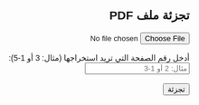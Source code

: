 <!DOCTYPE html>
<html lang="ar">
<head>
  <meta charset="UTF-8">
  <title>تجزئة ملف PDF</title>
</head>
<body style="direction: rtl; font-family: Arial; padding: 20px;">
  <h2>تجزئة ملف PDF</h2>
  
  <input type="file" id="pdfFile" accept="application/pdf">
  <br><br>
  <label>أدخل رقم الصفحة التي تريد استخراجها (مثال: 3 أو 1-5):</label>
  <input type="text" id="pageRange" placeholder="مثال: 2 أو 1-3">
  <br><br>
  <button onclick="splitPDF()">تجزئة</button>
  <br><br>
  <a id="downloadLink" style="display: none;">تحميل الملف المجزأ</a>

  <script src="https://unpkg.com/pdf-lib/dist/pdf-lib.min.js"></script>
  <script>
    async function splitPDF() {
      const fileInput = document.getElementById('pdfFile');
      const pageRange = document.getElementById('pageRange').value;
      const downloadLink = document.getElementById('downloadLink');

      if (!fileInput.files.length || !pageRange) {
        alert('يرجى اختيار ملف PDF وتحديد الصفحات.');
        return;
      }

      const file = fileInput.files[0];
      const arrayBuffer = await file.arrayBuffer();
      const pdfDoc = await PDFLib.PDFDocument.load(arrayBuffer);
      const totalPages = pdfDoc.getPageCount();

      const newPdfDoc = await PDFLib.PDFDocument.create();

      // دعم نطاق صفحات مثل 1-3 أو صفحة واحدة مثل 2
      let pagesToExtract = [];
      if (pageRange.includes('-')) {
        const [start, end] = pageRange.split('-').map(Number);
        for (let i = start - 1; i < end; i++) {
          if (i >= 0 && i < totalPages) pagesToExtract.push(i);
        }
      } else {
        const pageIndex = Number(pageRange) - 1;
        if (pageIndex >= 0 && pageIndex < totalPages) {
          pagesToExtract.push(pageIndex);
        }
      }

      const copiedPages = await newPdfDoc.copyPages(pdfDoc, pagesToExtract);
      copiedPages.forEach(p => newPdfDoc.addPage(p));

      const pdfBytes = await newPdfDoc.save();
      const blob = new Blob([pdfBytes], { type: 'application/pdf' });
      const url = URL.createObjectURL(blob);

      downloadLink.href = url;
      downloadLink.download = 'ملف-مجزأ.pdf';
      downloadLink.style.display = 'inline';
      downloadLink.textContent = 'تحميل الملف المجزأ';
    }
  </script>
</body>
</html>
